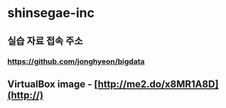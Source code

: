 # shinsegae-inc
## 실습 자료 접속 주소
### https://github.com/jonghyeon/bigdata
## VirtualBox image - [http://me2.do/x8MR1A8D](http://)
